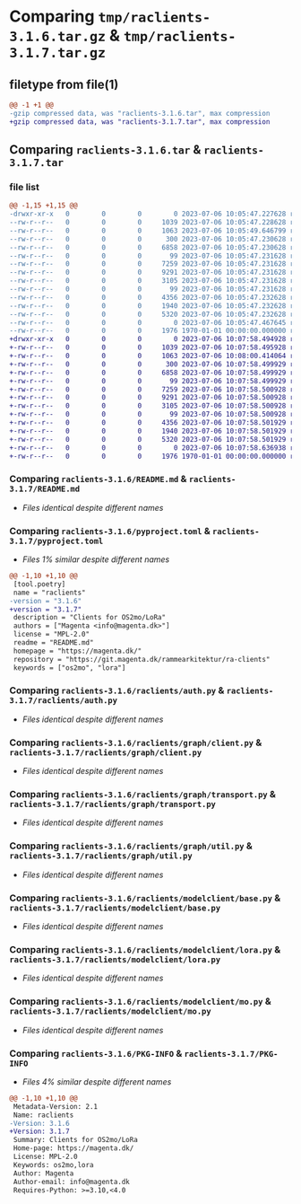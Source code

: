 # Comparing `tmp/raclients-3.1.6.tar.gz` & `tmp/raclients-3.1.7.tar.gz`

## filetype from file(1)

```diff
@@ -1 +1 @@
-gzip compressed data, was "raclients-3.1.6.tar", max compression
+gzip compressed data, was "raclients-3.1.7.tar", max compression
```

## Comparing `raclients-3.1.6.tar` & `raclients-3.1.7.tar`

### file list

```diff
@@ -1,15 +1,15 @@
-drwxr-xr-x   0        0        0        0 2023-07-06 10:05:47.227628 raclients-3.1.6/LICENSES/
--rw-r--r--   0        0        0     1039 2023-07-06 10:05:47.228628 raclients-3.1.6/README.md
--rw-r--r--   0        0        0     1063 2023-07-06 10:05:49.646799 raclients-3.1.6/pyproject.toml
--rw-r--r--   0        0        0      300 2023-07-06 10:05:47.230628 raclients-3.1.6/raclients/__init__.py
--rw-r--r--   0        0        0     6858 2023-07-06 10:05:47.230628 raclients-3.1.6/raclients/auth.py
--rw-r--r--   0        0        0       99 2023-07-06 10:05:47.231628 raclients-3.1.6/raclients/graph/__init__.py
--rw-r--r--   0        0        0     7259 2023-07-06 10:05:47.231628 raclients-3.1.6/raclients/graph/client.py
--rw-r--r--   0        0        0     9291 2023-07-06 10:05:47.231628 raclients-3.1.6/raclients/graph/transport.py
--rw-r--r--   0        0        0     3105 2023-07-06 10:05:47.231628 raclients-3.1.6/raclients/graph/util.py
--rw-r--r--   0        0        0       99 2023-07-06 10:05:47.231628 raclients-3.1.6/raclients/modelclient/__init__.py
--rw-r--r--   0        0        0     4356 2023-07-06 10:05:47.232628 raclients-3.1.6/raclients/modelclient/base.py
--rw-r--r--   0        0        0     1940 2023-07-06 10:05:47.232628 raclients-3.1.6/raclients/modelclient/lora.py
--rw-r--r--   0        0        0     5320 2023-07-06 10:05:47.232628 raclients-3.1.6/raclients/modelclient/mo.py
--rw-r--r--   0        0        0        0 2023-07-06 10:05:47.467645 raclients-3.1.6/raclients/py.typed
--rw-r--r--   0        0        0     1976 1970-01-01 00:00:00.000000 raclients-3.1.6/PKG-INFO
+drwxr-xr-x   0        0        0        0 2023-07-06 10:07:58.494928 raclients-3.1.7/LICENSES/
+-rw-r--r--   0        0        0     1039 2023-07-06 10:07:58.495928 raclients-3.1.7/README.md
+-rw-r--r--   0        0        0     1063 2023-07-06 10:08:00.414064 raclients-3.1.7/pyproject.toml
+-rw-r--r--   0        0        0      300 2023-07-06 10:07:58.499929 raclients-3.1.7/raclients/__init__.py
+-rw-r--r--   0        0        0     6858 2023-07-06 10:07:58.499929 raclients-3.1.7/raclients/auth.py
+-rw-r--r--   0        0        0       99 2023-07-06 10:07:58.499929 raclients-3.1.7/raclients/graph/__init__.py
+-rw-r--r--   0        0        0     7259 2023-07-06 10:07:58.500928 raclients-3.1.7/raclients/graph/client.py
+-rw-r--r--   0        0        0     9291 2023-07-06 10:07:58.500928 raclients-3.1.7/raclients/graph/transport.py
+-rw-r--r--   0        0        0     3105 2023-07-06 10:07:58.500928 raclients-3.1.7/raclients/graph/util.py
+-rw-r--r--   0        0        0       99 2023-07-06 10:07:58.500928 raclients-3.1.7/raclients/modelclient/__init__.py
+-rw-r--r--   0        0        0     4356 2023-07-06 10:07:58.501929 raclients-3.1.7/raclients/modelclient/base.py
+-rw-r--r--   0        0        0     1940 2023-07-06 10:07:58.501929 raclients-3.1.7/raclients/modelclient/lora.py
+-rw-r--r--   0        0        0     5320 2023-07-06 10:07:58.501929 raclients-3.1.7/raclients/modelclient/mo.py
+-rw-r--r--   0        0        0        0 2023-07-06 10:07:58.636938 raclients-3.1.7/raclients/py.typed
+-rw-r--r--   0        0        0     1976 1970-01-01 00:00:00.000000 raclients-3.1.7/PKG-INFO
```

### Comparing `raclients-3.1.6/README.md` & `raclients-3.1.7/README.md`

 * *Files identical despite different names*

### Comparing `raclients-3.1.6/pyproject.toml` & `raclients-3.1.7/pyproject.toml`

 * *Files 1% similar despite different names*

```diff
@@ -1,10 +1,10 @@
 [tool.poetry]
 name = "raclients"
-version = "3.1.6"
+version = "3.1.7"
 description = "Clients for OS2mo/LoRa"
 authors = ["Magenta <info@magenta.dk>"]
 license = "MPL-2.0"
 readme = "README.md"
 homepage = "https://magenta.dk/"
 repository = "https://git.magenta.dk/rammearkitektur/ra-clients"
 keywords = ["os2mo", "lora"]
```

### Comparing `raclients-3.1.6/raclients/auth.py` & `raclients-3.1.7/raclients/auth.py`

 * *Files identical despite different names*

### Comparing `raclients-3.1.6/raclients/graph/client.py` & `raclients-3.1.7/raclients/graph/client.py`

 * *Files identical despite different names*

### Comparing `raclients-3.1.6/raclients/graph/transport.py` & `raclients-3.1.7/raclients/graph/transport.py`

 * *Files identical despite different names*

### Comparing `raclients-3.1.6/raclients/graph/util.py` & `raclients-3.1.7/raclients/graph/util.py`

 * *Files identical despite different names*

### Comparing `raclients-3.1.6/raclients/modelclient/base.py` & `raclients-3.1.7/raclients/modelclient/base.py`

 * *Files identical despite different names*

### Comparing `raclients-3.1.6/raclients/modelclient/lora.py` & `raclients-3.1.7/raclients/modelclient/lora.py`

 * *Files identical despite different names*

### Comparing `raclients-3.1.6/raclients/modelclient/mo.py` & `raclients-3.1.7/raclients/modelclient/mo.py`

 * *Files identical despite different names*

### Comparing `raclients-3.1.6/PKG-INFO` & `raclients-3.1.7/PKG-INFO`

 * *Files 4% similar despite different names*

```diff
@@ -1,10 +1,10 @@
 Metadata-Version: 2.1
 Name: raclients
-Version: 3.1.6
+Version: 3.1.7
 Summary: Clients for OS2mo/LoRa
 Home-page: https://magenta.dk/
 License: MPL-2.0
 Keywords: os2mo,lora
 Author: Magenta
 Author-email: info@magenta.dk
 Requires-Python: >=3.10,<4.0
```

